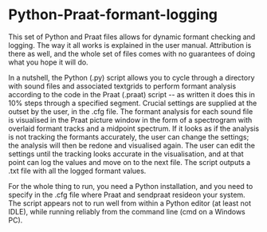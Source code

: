 # Python-Praat-formant-logging
This set of Python and Praat files allows for dynamic formant checking and logging. The way it all works is explained in the user manual. Attribution is there as well, and the whole set of files comes with no guarantees of doing what you hope it will do.

In a nutshell, the Python (.py) script allows you to cycle through a directory with sound files and associated textgrids to perform formant analysis according to the code in the Praat (.praat) script -- as written it does this in 10% steps through a specified segment. Crucial settings are supplied at the outset by the user, in the .cfg file. The formant analysis for each sound file is visualised in the Praat picture window in the form of a spectrogram with overlaid formant tracks and a midpoint spectrum. If it looks as if the analysis is not tracking the formants accurately, the user can change the settings; the analysis will then be redone and visualised again. The user can edit the settings until the tracking looks accurate in the visualisation, and at that point can log the values and move on to the next file. The script outputs a .txt file with all the logged formant values.

For the whole thing to run, you need a Python installation, and you need to specify in the .cfg file where Praat and sendpraat resideon your system. The script appears not to run well from within a Python editor (at least not IDLE), while running reliably from the command line (cmd on a Windows PC).
